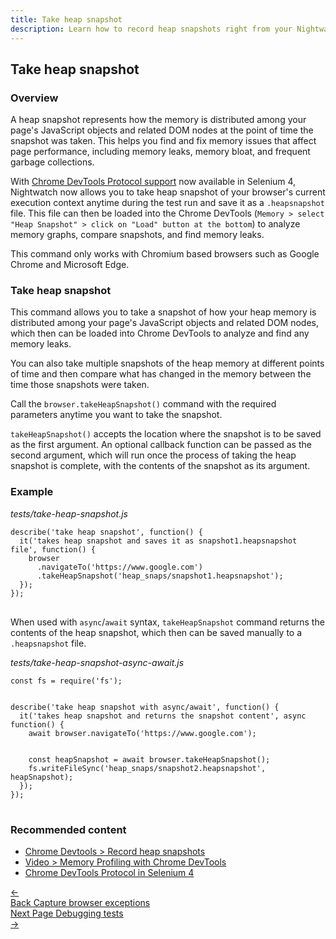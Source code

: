 ```yaml
---
title: Take heap snapshot
description: Learn how to record heap snapshots right from your Nightwatch tests and use DevTools heap profiler to find memory leaks.
---
```


<div class="page-header"><h2>Take heap snapshot</h2></div>

### Overview

A heap snapshot represents how the memory is distributed among your page's JavaScript objects and related DOM nodes at the point of time the snapshot was taken. This helps you find and fix memory issues that affect page performance, including memory leaks, memory bloat, and frequent garbage collections.

With [Chrome DevTools Protocol support](https://www.selenium.dev/documentation/webdriver/bidirectional/chrome_devtools/) now available in Selenium 4, Nightwatch now allows you to take heap snapshot of your browser's current execution context anytime during the test run and save it as a `.heapsnapshot` file. This file can then be loaded into the Chrome DevTools (`Memory > select "Heap Snapshot" > click on "Load" button at the bottom`) to analyze memory graphs, compare snapshots, and find memory leaks.

<div class="alert alert-info">
  This command only works with Chromium based browsers such as Google Chrome and Microsoft Edge.
</div>

### Take heap snapshot

This command allows you to take a snapshot of how your heap memory is distributed among your page's JavaScript objects and related DOM nodes, which then can be loaded into Chrome DevTools to analyze and find any memory leaks.

You can also take multiple snapshots of the heap memory at different points of time and then compare what has changed in the memory between the time those snapshots were taken.

Call the `browser.takeHeapSnapshot()` command with the required parameters anytime you want to take the snapshot.

`takeHeapSnapshot()` accepts the location where the snapshot is to be saved as the first argument. An optional callback function can be passed as the second argument, which will run once the process of taking the heap snapshot is complete, with the contents of the snapshot as its argument.

### Example

<div class="sample-test"><i>tests/take-heap-snapshot.js</i>
<pre class="line-numbers language-javascript">
<code class="language-javascript">describe('take heap snapshot', function() {
  it('takes heap snapshot and saves it as snapshot1.heapsnapshot file', function() {
    browser
      .navigateTo('https://www.google.com')
      .takeHeapSnapshot('heap_snaps/snapshot1.heapsnapshot');
  });
});
</code>
</pre></div>

When used with `async`/`await` syntax, `takeHeapSnapshot` command returns the contents of the heap snapshot, which then can be saved manually to a `.heapsnapshot` file.

<div class="sample-test"><i>tests/take-heap-snapshot-async-await.js</i>
<pre class="line-numbers language-javascript">
<code class="language-javascript">const fs = require('fs');
<br>
describe('take heap snapshot with async/await', function() {
  it('takes heap snapshot and returns the snapshot content', async function() {
    await browser.navigateTo('https://www.google.com');
    <br>
    const heapSnapshot = await browser.takeHeapSnapshot();
    fs.writeFileSync('heap_snaps/snapshot2.heapsnapshot', heapSnapshot);
  });
});
</code>
</pre></div>

### Recommended content

- [Chrome Devtools > Record heap snapshots](https://developer.chrome.com/docs/devtools/memory-problems/heap-snapshots/) 
- [Video > Memory Profiling with Chrome DevTools](https://www.youtube.com/watch?v=L3ugr9BJqIs)
- [Chrome DevTools Protocol in Selenium 4](https://www.selenium.dev/documentation/webdriver/bidirectional/chrome_devtools/)

 <div class="doc-pagination pt-40">
  <div class="previous">
    <a href="https://nightwatchjs.org/guide/running-tests/catch-js-exceptions.html">
      <span>←</span>
        <div class="d-flex flex-column">
          <span class="smallT">Back</span>
          <span class="bigT">Capture browser exceptions</span>
        </div>
    </a>
  </div>
  <div class="next">
    <a href="https://nightwatchjs.org/guide/debugging-tests/overview.html">
        <div class="d-flex flex-column">
          <span class="smallT">Next Page</span>
          <span class="bigT">Debugging tests</span>
        </div>
        <span>→</span>
    </a>
  </div>
</div>

